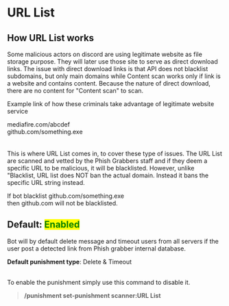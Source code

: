 # URL List

## How URL List works

Some malicious actors on discord are using legitimate website as file storage purpose. They will later use those site to serve as direct download links. The issue with direct download links is that API does not blacklist subdomains, but only main domains while Content scan works only if link is a website and contains content. Because the nature of direct download, there are no content for "Content scan" to scan.&#x20;

Example link of how these criminals take advantage of legitimate website service

mediafire.com/abcdef\
github.com/something.exe\
\
\
This is where URL List comes in, to cover these type of issues. The URL List are scanned and vetted by the Phish Grabbers staff and if they deem a specific URL to be malicious, it will be blacklisted. However, unlike "Blacklist, URL list does NOT ban the actual domain. Instead it bans the specific URL string instead.&#x20;

If bot blacklist github.com/something.exe\
then github.com will not be blacklisted.









## Default: <mark style="color:green;">Enabled</mark>

Bot will by default delete message and timeout users from all servers if the user post a detected link from Phish grabber internal database.&#x20;

**Default punishment type**: Delete & Timeout

\
To enable the punishment simply use this command to disable it.

> **/punishment set-punishment scanner:URL List**





